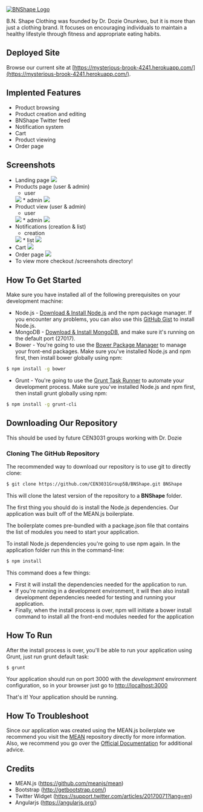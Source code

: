 [![BNShape Logo](./modules/core/client/img/brand/bnshapelogo_black.png)](http://bnshapeclothing.org/)

B.N. Shape Clothing was founded by Dr. Dozie Onunkwo, but it is more than just a clothing brand. It focuses on encouraging individuals to maintain a healthy lifestyle through fitness and appropriate eating habits.

## Deployed Site
Browse our current site at [https://mysterious-brook-4241.herokuapp.com/](https://mysterious-brook-4241.herokuapp.com/).

## Implented Features
* Product browsing
* Product creation and editing
* BNShape Twitter feed
* Notification system
* Cart
* Product viewing
* Order page

## Screenshots
* Landing page
	<img src="screenshots/12-14-2015/landing-page.jpg" />
* Products page (user & admin)
	* user
	<img src="screenshots/12-14-2015/product-page.jpg" />
	* admin
	<img src="screenshots/12-14-2015/admin-product-view.jpg" />
* Product view (user & admin)
	* user
	<img src="screenshots/12-14-2015/product-view.jpg" />
	* admin
	<img src="screenshots/12-14-2015/admin-product-edit-view.jpg" />
* Notifications (creation & list)
	* creation
	<img src="screenshots/12-14-2015/admin-create-notification-view.jpg" />
	* list
	<img src="screenshots/12-14-2015/notification-view.jpg" />
* Cart
	<img src="screenshots/12-14-2015/cart-view.jpg" />
* Order page
	<img src="screenshots/12-14-2015/order-view.jpg" />
* To view more checkout /screenshots directory!


	
	

## How To Get Started
Make sure you have installed all of the following prerequisites on your development machine:
* Node.js - [Download & Install Node.js](http://www.nodejs.org/download/) and the npm package manager. If you encounter any problems, you can also use this [GitHub Gist](https://gist.github.com/isaacs/579814) to install Node.js.
* MongoDB - [Download & Install MongoDB](http://www.mongodb.org/downloads), and make sure it's running on the default port (27017).
* Bower - You're going to use the [Bower Package Manager](http://bower.io/) to manage your front-end packages. Make sure you've installed Node.js and npm first, then install bower globally using npm:

```bash
$ npm install -g bower
```

* Grunt - You're going to use the [Grunt Task Runner](http://gruntjs.com/) to automate your development process. Make sure you've installed Node.js and npm first, then install grunt globally using npm:

```bash
$ npm install -g grunt-cli
```

## Downloading Our Repository
This should be used by future CEN3031 groups working with Dr. Dozie

### Cloning The GitHub Repository
The recommended way to download our repository is to use git to directly clone:

```bash
$ git clone https://github.com/CEN3031Group5B/BNShape.git BNShape
```

This will clone the latest version of the repository to a **BNShape** folder.

The first thing you should do is install the Node.js dependencies. Our application was built off of the MEAN.js boilerplate.

The boilerplate comes pre-bundled with a package.json file that contains the list of modules you need to start your application.

To install Node.js dependencies you're going to use npm again. In the application folder run this in the command-line:

```bash
$ npm install
```

This command does a few things:
* First it will install the dependencies needed for the application to run.
* If you're running in a development environment, it will then also install development dependencies needed for testing and running your application.
* Finally, when the install process is over, npm will initiate a bower install command to install all the front-end modules needed for the application

## How To Run
After the install process is over, you'll be able to run your application using Grunt, just run grunt default task:

```
$ grunt
```

Your application should run on port 3000 with the *development* environment configuration, so in your browser just go to [http://localhost:3000](http://localhost:3000)

That's it! Your application should be running.

## How To Troubleshoot
Since our application was created using the MEAN.js boilerplate we recommend you visit the [MEAN](https://github.com/meanjs/mean) repository directly for more information. Also, we recommend you go over the [Official Documentation](http://meanjs.org/docs.html) for additional advice.

## Credits
* MEAN.js (https://github.com/meanjs/mean)
* Bootstrap (http://getbootstrap.com/)
* Twitter Widget (https://support.twitter.com/articles/20170071?lang=en)
* Angularjs (https://angularjs.org/)
